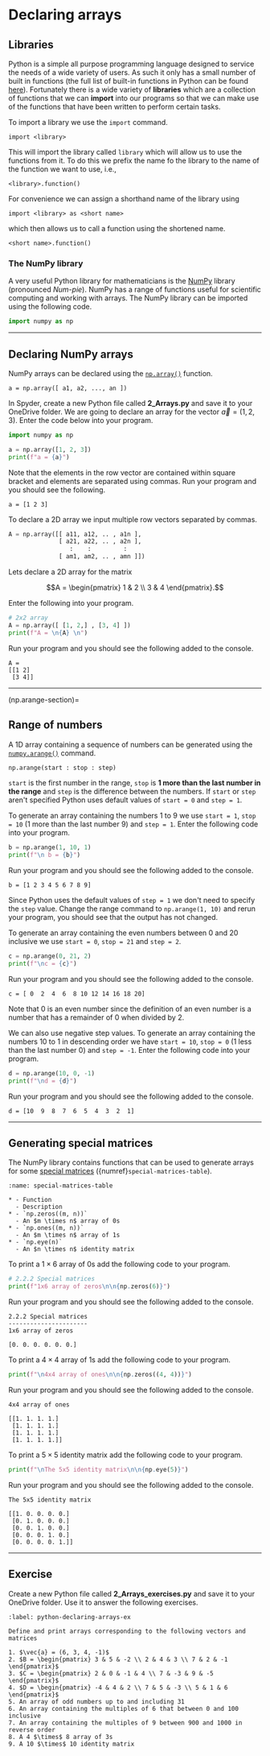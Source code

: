 # Declaring arrays

## Libraries

Python is a simple all purpose programming language designed to service the needs of a wide variety of users. As such it only has a small number of built in functions (the full list of built-in functions in Python can be found <a href="https://docs.python.org/3/library/functions.html" target="_blank">here</a>). Fortunately there is a wide variety of **libraries** which are a collection of functions that we can **import** into our programs so that we can make use of the functions that have been written to perform certain tasks.

To import a library we use the `import` command.

```text
import <library>
```

This will import the library called `library` which will allow us to use the functions from it. To do this we prefix the name fo the library to the name of the function we want to use, i.e.,

```text
<library>.function()
```

For convenience we can assign a shorthand name of the library using

```text
import <library> as <short name>
```

which then allows us to call a function using the shortened name.

```text
<short name>.function()
```

### The NumPy library

A very useful Python library for mathematicians is the <a href="https://numpy.org/doc/stable/index.html" target="_blank">NumPy</a> library (pronounced *Num-pie*). NumPy has a range of functions useful for scientific computing and working with arrays. The NumPy library can be imported using the following code.

```python
import numpy as np
```

---

## Declaring NumPy arrays

NumPy arrays can be declared using the <a href="https://numpy.org/doc/stable/reference/arrays.ndarray.html" target="_blank"> `np.array()`</a> function.

```text
a = np.array([ a1, a2, ..., an ])
```

In Spyder, create a new Python file called **2_Arrays.py** and save it to your OneDrive folder. We are going to declare an array for the vector $\vec{a} = (1, 2, 3)$. Enter the code below into your program.

```python
import numpy as np

a = np.array([1, 2, 3])
print(f"a = {a}")
```

Note that the elements in the row vector are contained within square bracket and elements are separated using commas. Run your program and you should see the following.

```text
a = [1 2 3]
```

To declare a 2D array we input multiple row vectors separated by commas.

```python
A = np.array([[ a11, a12, .. , a1n ],
              [ a21, a22, .. , a2n ],
                 :    :         :
              [ am1, am2, .. , amn ]])
```

Lets declare a 2D array for the matrix

$$A = \begin{pmatrix} 1 & 2 \\ 3 & 4 \end{pmatrix}.$$

Enter the following into your program.

```python
# 2x2 array
A = np.array([ [1, 2,] , [3, 4] ])
print(f"A = \n{A} \n")
```

Run your program and you should see the following added to the console.

```text
A = 
[[1 2]
 [3 4]]
```

---

(np.arange-section)=

## Range of numbers

A 1D array containing a sequence of numbers can be generated using the <a href="https://numpy.org/doc/stable/reference/generated/numpy.arange.html?highlight=numpy%20arange#numpy.arange" target="_blank">`numpy.arange()`</a> command.

```Python
np.arange(start : stop : step)
```

`start` is the first number in the range, `stop` is **1 more than the last number in the range** and `step` is the difference between the numbers. If `start` or `step` aren't specified Python uses default values of `start = 0` and `step = 1`.

To generate an array containing the numbers 1 to 9 we use `start = 1`, `stop = 10` (1 more than the last number 9) and `step = 1`. Enter the following code into your program.

```python
b = np.arange(1, 10, 1)
print(f"\n b = {b}")
```

Run your program and you should see the following added to the console.

```text
b = [1 2 3 4 5 6 7 8 9]
```

Since Python uses the default values of `step = 1` we don't need to specify the `step` value. Change the range command to `np.arange(1, 10)` and rerun your program, you should see that the output has not changed.

To generate an array containing the even numbers between 0 and 20 inclusive we use `start = 0`, `stop = 21` and `step = 2`.

```python
c = np.arange(0, 21, 2)
print(f"\nc = {c}")
```

Run your program and you should see the following added to the console.

```text
c = [ 0  2  4  6  8 10 12 14 16 18 20]
```

Note that 0 is an even number since the definition of an even number is a number that has a remainder of 0 when divided by 2.

We can also use negative step values. To generate an array containing the numbers 10 to 1 in descending order we have `start = 10`, `stop = 0` (1 less than the last number 0) and `step = -1`. Enter the following code into your program.

```python
d = np.arange(10, 0, -1)
print(f"\nd = {d}")
```

Run your program and you should see the following added to the console.

```text
d = [10  9  8  7  6  5  4  3  2  1]
```

---

## Generating special matrices

The NumPy library contains functions that can be used to generate arrays for some <a href="https://jonshiach.github.io/LA-book/_pages/1.2_Special_matrices.html" target="_blank">special matrices</a> ({numref}`special-matrices-table`).

```{list-table} NumPy functions for generating special matrices
:name: special-matrices-table

* - Function
  - Description
* - `np.zeros((m, n))`
  - An $m \times n$ array of 0s
* - `np.ones((m, n))`
  - An $m \times n$ array of 1s
* - `np.eye(n)`
  - An $n \times n$ identity matrix
```

To print a $1\times 6$ array of 0s add the following code to your program.

```python
# 2.2.2 Special matrices
print(f"1x6 array of zeros\n\n{np.zeros(6)}")
```

Run your program and you should see the following added to the console.

```text
2.2.2 Special matrices
----------------------
1x6 array of zeros

[0. 0. 0. 0. 0. 0.]
```

To print a $4 \times 4$ array of 1s add the following code to your program.

```python
print(f"\n4x4 array of ones\n\n{np.zeros((4, 4))}")
```

Run your program and you should see the following added to the console.

```text
4x4 array of ones

[[1. 1. 1. 1.]
 [1. 1. 1. 1.]
 [1. 1. 1. 1.]
 [1. 1. 1. 1.]]
```

To print a $5 \times 5$ identity matrix add the following code to your program.

```python
print(f"\nThe 5x5 identity matrix\n\n{np.eye(5)}")
```

Run your program and you should see the following added to the console.

```text
The 5x5 identity matrix

[[1. 0. 0. 0. 0.]
 [0. 1. 0. 0. 0.]
 [0. 0. 1. 0. 0.]
 [0. 0. 0. 1. 0.]
 [0. 0. 0. 0. 1.]]
```

---

## Exercise

Create a new Python file called **2_Arrays_exercises.py** and save it to your OneDrive folder. Use it to answer the following exercises.

```{exercise}
:label: python-declaring-arrays-ex

Define and print arrays corresponding to the following vectors and matrices

1. $\vec{a} = (6, 3, 4, -1)$
2. $B = \begin{pmatrix} 3 & 5 & -2 \\ 2 & 4 & 3 \\ 7 & 2 & -1 \end{pmatrix}$
3. $C = \begin{pmatrix} 2 & 0 & -1 & 4 \\ 7 & -3 & 9 & -5 \end{pmatrix}$
4. $D = \begin{pmatrix} -4 & 4 & 2 \\ 7 & 5 & -3 \\ 5 & 1 & 6 \end{pmatrix}$
5. An array of odd numbers up to and including 31
6. An array containing the multiples of 6 that between 0 and 100 inclusive 
7. An array containing the multiples of 9 between 900 and 1000 in reverse order
8. A 4 $\times$ 8 array of 3s
9. A 10 $\times$ 10 identity matrix
```
